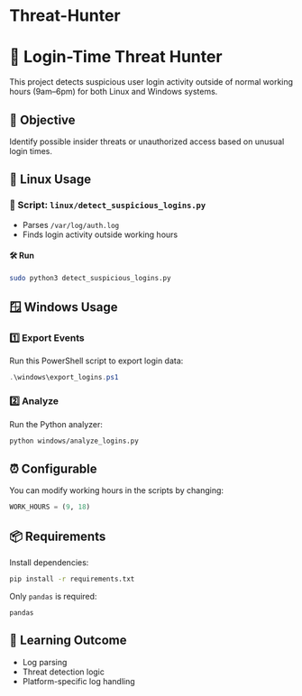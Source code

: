 # Threat-Hunter

# 🚨 Login-Time Threat Hunter

This project detects suspicious user login activity outside of normal working hours (9am–6pm) for both Linux and Windows systems.

## 📌 Objective
Identify possible insider threats or unauthorized access based on unusual login times.

## 🐧 Linux Usage

### 🔧 Script: `linux/detect_suspicious_logins.py`

- Parses `/var/log/auth.log`
- Finds login activity outside working hours

#### 🛠️ Run
```bash
sudo python3 detect_suspicious_logins.py
```

## 🪟 Windows Usage

### 1️⃣ Export Events

Run this PowerShell script to export login data:
```powershell
.\windows\export_logins.ps1
```

### 2️⃣ Analyze

Run the Python analyzer:
```bash
python windows/analyze_logins.py
```

## ⏰ Configurable

You can modify working hours in the scripts by changing:
```python
WORK_HOURS = (9, 18)
```

## 📦 Requirements

Install dependencies:
```bash
pip install -r requirements.txt
```

Only `pandas` is required:
```
pandas
```

## 🧠 Learning Outcome
- Log parsing
- Threat detection logic
- Platform-specific log handling
